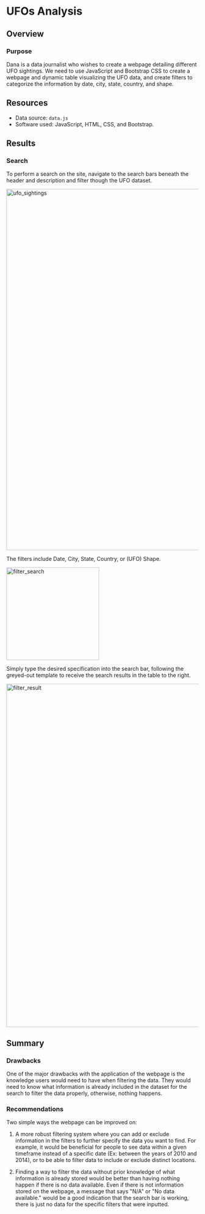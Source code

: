 # UFOs Analysis

## Overview

### Purpose
Dana is a data journalist who wishes to create a webpage detailing different UFO sightings. We need to use JavaScript and Bootstrap CSS to create a webpage and dynamic table visualizing the UFO data, and create filters to categorize the information by date, city, state, country, and shape. 

## Resources 
- Data source: `data.js`
- Software used: JavaScript, HTML, CSS, and Bootstrap. 

## Results

### Search
To perform a search on the site, navigate to the search bars beneath the header and description and filter though the UFO dataset. 

<img width="947" alt="ufo_sightings" src="https://user-images.githubusercontent.com/108738297/211485000-b90222d4-7e63-4905-b03f-5bf8a6b307ac.PNG">

The filters include Date, City, State, Country, or (UFO) Shape. 

<img width="243" alt="filter_search" src="https://user-images.githubusercontent.com/108738297/211485044-343c68be-f981-4233-94ec-a6a856c73f42.PNG">

Simply type the desired specification into the search bar, following the greyed-out template to receive the search results in the table to the right. 

<img width="900" alt="filter_result" src="https://user-images.githubusercontent.com/108738297/211487040-9000102c-ed55-4468-8ced-fa48d8c8924a.PNG">

## Summary 

### Drawbacks
One of the major drawbacks with the application of the webpage is the knowledge users would need to have when filtering the data. They would need to know what information is already included in the dataset for the search to filter the data properly, otherwise, nothing happens. 

### Recommendations

Two simple ways the webpage can be improved on: 

1) A more robust filtering system where you can add or exclude information in the filters to further specify the data you want to find. For example, it would be beneficial for people to see data within a given timeframe instead of a specific date (Ex: between the years of 2010 and 2014), or to be able to filter data to include or exclude distinct locations.

2) Finding a way to filter the data without prior knowledge of what information is already stored would be better than having nothing happen if there is no data available. Even if there is not information stored on the webpage, a message that says "N/A" or "No data available." would be a good indication that the search bar is working, there is just no data for the specific filters that were inputted.
